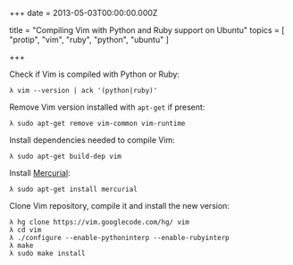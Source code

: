 
+++
date = 2013-05-03T00:00:00.000Z


title = "Compiling Vim with Python and Ruby support on Ubuntu"
topics = [ "protip", "vim", "ruby", "python", "ubuntu" ]

+++

Check if Vim is compiled with Python or Ruby:

```
λ vim --version | ack '(python|ruby)'
```

Remove Vim version installed with `apt-get` if present:

```
λ sudo apt-get remove vim-common vim-runtime
```

Install dependencies needed to compile Vim:

```
λ sudo apt-get build-dep vim
```

Install [Mercurial][1]:

```
λ sudo apt-get install mercurial
```

Clone Vim repository, compile it and install the new version:

```
λ hg clone https://vim.googlecode.com/hg/ vim
λ cd vim
λ ./configure --enable-pythoninterp --enable-rubyinterp
λ make
λ sudo make install
```

[1]: http://mercurial.selenic.com/
